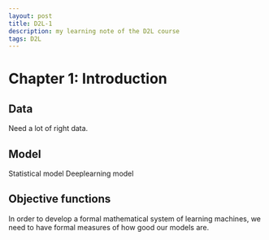```yaml
---
layout: post
title: D2L-1
description: my learning note of the D2L course
tags: D2L
---
```


# Chapter 1: Introduction

## Data

Need a lot of right data.

## Model

Statistical model
Deeplearning model


## Objective functions

In order to develop a formal mathematical system of learning machines, we need to have formal measures of how good our
models are.
